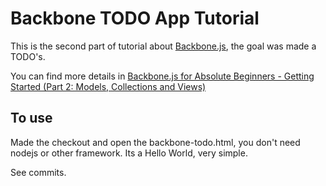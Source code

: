 # Backbone TODO App Tutorial

This is the second part of tutorial about [Backbone.js](http://backbonejs.org/), the goal was made a TODO's. 

You can find more details in [Backbone.js for Absolute Beginners - Getting Started (Part 2: Models, Collections and Views)](http://adrianmejia.com/blog/2012/09/13/backbone-js-for-absolute-beginners-getting-started-part-2/)

## To use

Made the checkout and open the backbone-todo.html, you don't need nodejs or other framework. Its a Hello World, very simple.

See commits.